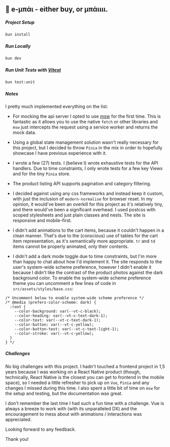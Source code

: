 ## 👋 e-μπάι - either buy, or μπάιιιι.

##### Project Setup

```sh
bun install
```

##### Run Locally

```sh
bun dev
```

##### Run Unit Tests with [Vitest](https://vitest.dev/)

```sh
bun test:unit
```

##### Notes

I pretty much implemented everything on the list:

- For mocking the api server I opted to use [msw](https://mswjs.io/) for the first time. This is fantastic as it allows you to use the native `fetch` or other libraries and `msw` just intercepts the request using a service worker and returns the mock data.

- Using a global state management solution wasn't really necessary for this project, but I decided to throw `Pinia` in the mix in order to hopefully showcase I have previous experience with it.

- I wrote a few (27) tests. I (believe I) wrote exhaustive tests for the API handlers. Due to time constraints, I only wrote tests for a few key Views and for the tiny `Pinia` store.

- The product listing API supports pagination and category filtering.

- I decided against using any css frameworks and instead keep it custom, with just the inclusion of `modern-normalise` for browser reset. In my opinion, it would've been an overkill for this project as it's relatively tiny, and there would've been a significant overhead. I used postcss with scoped stylesheets and just plain classes and nests. The site is responsive and mobile-first.

- I didn't add animations to the cart items, because it couldn't happen in a clean manner. That's due to the (conscious) use of tables for the cart item representation, as it's semantically more appropriate. `tr` and `td` items cannot be properly animated, only their contents.

- I didn't add a dark mode toggle due to time constraints, but I'm more than happy to chat about how I'd implement it. The site responds to the user's system-wide scheme preference, however I didn't enable it because I didn't like the contrast of the product photos against the dark background color. To enable the system-wide scheme preference theme you can uncomment a few lines of code in `src/assets/styles/base.css`:

```
/* Uncomment below to enable system-wide scheme preference */
/* @media (prefers-color-scheme: dark) {
  :root {
    --color-background: var(--vt-c-black);
    --color-heading: var(--vt-c-text-dark-1);
    --color-text: var(--vt-c-text-dark-1);
    --color-button: var(--vt-c-yellow);
    --color-button-text: var(--vt-c-text-light-1);
    --color-stroke: var(--vt-c-yellow);
  }
} */
```

##### Challenges

No big challenges with this project. I hadn't touched a frontend project in 1,5 years because I was working on a React Native product (though, technically, React Native is the closest you can get to frontend in the mobile space), so I needed a little refresher to pick up on `Vue`, `Pinia` and any changes I missed during this time. I also spent a little bit of time on `msw` for the setup and testing, but the documentation was great.

I don't remember the last time I had such a fun time with a challenge. Vue is always a breeze to work with (with its unparalleled DX) and the encouragement to mess about with animations / interactions was appreciated.

Looking forward to any feedback.

Thank you!

